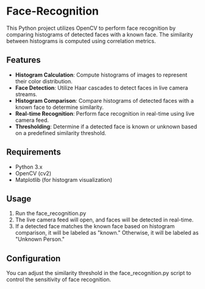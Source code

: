 # Face-Recognition
This Python project utilizes OpenCV to perform face recognition by comparing histograms of detected faces with a known face. The similarity between histograms is computed using correlation metrics.

## Features
- __Histogram Calculation__: Compute histograms of images to represent their color distribution.
- __Face Detection__: Utilize Haar cascades to detect faces in live camera streams.
- __Histogram Comparison__: Compare histograms of detected faces with a known face to determine similarity.
- __Real-time Recognition__: Perform face recognition in real-time using live camera feed.
- __Thresholding__: Determine if a detected face is known or unknown based on a predefined similarity threshold.
## Requirements
- Python 3.x
- OpenCV (cv2)
- Matplotlib (for histogram visualization)

## Usage
1. Run the face_recognition.py
2. The live camera feed will open, and faces will be detected in real-time.
3. If a detected face matches the known face based on histogram comparison, it will be labeled as "known." Otherwise, it will be labeled as "Unknown Person."

## Configuration
You can adjust the similarity threshold in the face_recognition.py script to control the sensitivity of face recognition.
